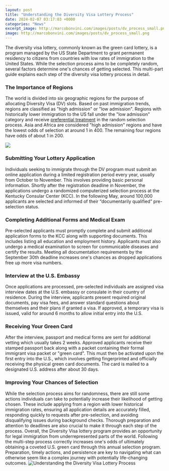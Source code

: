 ```yaml
---
layout: post
title: "Understanding the Diversity Visa Lottery Process"
date: 2024-02-07 03:17:03 +0000
categories: "News"
excerpt_image: http://marcobonvini.com/images/posts/dv_process_small.png
image: http://marcobonvini.com/images/posts/dv_process_small.png
---
```


The diversity visa lottery, commonly known as the green card lottery, is a program managed by the US State Department to grant permanent residency to citizens from countries with low rates of immigration to the United States. While the selection process aims to be completely random, several factors determine one's chances of getting selected. This multi-part guide explains each step of the diversity visa lottery process in detail.
### The Importance of Regions 
The world is divided into six geographic regions for the purpose of allocating Diversity Visa (DV) slots. Based on past immigration trends, regions are classified as "high admission" or "low admission". Regions with historically lower immigration to the US fall under the "low admission" category and receive [preferential treatment](https://yt.io.vn/collection/alaimo) in the random selection process. Asia and Africa are considered "high admission" regions and have the lowest odds of selection at around 1 in 400. The remaining four regions have odds of about 1 in 200. 

![](https://bdresultguru.com/wp-content/uploads/2023/04/US-DIVERSITY-VISA-LOTTERY-2025.jpg)
### Submitting Your Lottery Application
Individuals seeking to immigrate through the DV program must submit an online application during a limited registration period every year, usually from October to November. This involves providing basic personal information. Shortly after the registration deadline in November, the applications undergo a randomized computerized selection process at the Kentucky Consular Center (KCC). In the following May, around 100,000 applicants are selected and informed of their “documentarily qualified” pre-selection status. 
### Completing Additional Forms and Medical Exam
Pre-selected applicants must promptly complete and submit additional application forms to the KCC along with supporting documents. This includes listing all education and employment history. Applicants must also undergo a medical examination to screen for communicable diseases and certify the results. Meeting all documentation requirements by the September 30th deadline increases one's chances as dropped applications free up more visa numbers.
### Interview at the U.S. Embassy  
Once applications are processed, pre-selected individuals are assigned visa interview dates at the U.S. embassy or consulate in their country of residence. During the interview, applicants present required original documents, pay visa fees, and answer standard questions about themselves and their plans if granted a visa. If approved, a temporary visa is issued, valid for around 6 months to allow initial entry into the U.S. 
### Receiving Your Green Card
After the interview, passport and medical forms are sent for additional vetting which usually takes 2 weeks. Approved applicants receive their stamped passport back along with a packet containing their formal immigrant visa packet or "green card". This must then be activated upon the first entry into the U.S., which involves getting fingerprinted and officially receiving the physical green card documents. The card is mailed to a designated U.S. address after about 30 days.
### Improving Your Chances of Selection 
While the selection process aims for randomness, there are still some actions individuals can take to potentially increase their likelihood of getting chosen. These include applying from a region with lower historical immigration rates, ensuring all application details are accurately filled, responding quickly to requests after pre-selection, and avoiding disqualifying issues during background checks. Thorough preparation and attention to deadlines are also crucial to make it through each step of the process.
Overall, the Diversity Visa lottery program provides an opportunity for legal immigration from underrepresented parts of the world. Following the multi-step process correctly increases one's odds of ultimately obtaining a coveted U.S. green card through this annual selection program. Preparation, timely actions, and persistence are key to navigating what can otherwise seem like a complex journey with potentially life-changing outcomes.
![Understanding the Diversity Visa Lottery Process](http://marcobonvini.com/images/posts/dv_process_small.png)